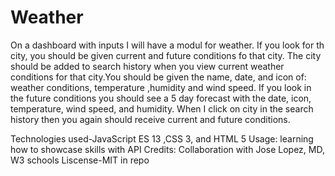 # Weather
On a dashboard with inputs I will have a modul for weather.  If you look for th city, you should be given current and future conditions fo that city. The city should be added to search history
when you view current weather conditions for that city.You should be given the name, date, and icon of: weather conditions, temperature ,humidity and wind speed. 
If you look in the future conditions you should see a 5 day forecast with the date, icon, temperature, wind speed, and humidity.
When I click on city in the search history then you again should receive current and future conditions.

Technologies used-JavaScript ES 13 ,CSS 3, and HTML 5
Usage: learning how to showcase skills with API
Credits: Collaboration with Jose Lopez, MD, W3 schools
Liscense-MIT in repo


